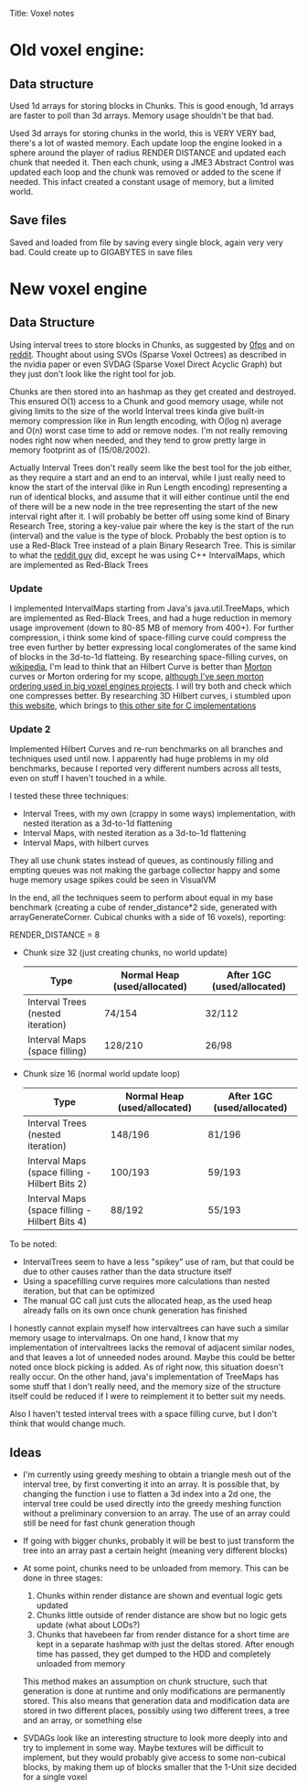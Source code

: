 Title: Voxel notes

# Old voxel engine:

## Data structure
Used 1d arrays for storing blocks in Chunks. This is good enough, 1d arrays are faster to poll than 3d arrays. Memory usage shouldn't be that bad.

Used 3d arrays for storing chunks in the world, this is VERY VERY bad, there's a lot of wasted memory. Each update loop the engine looked in a sphere around the player of radius RENDER DISTANCE and updated each chunk that needed it. Then each chunk, using a JME3 Abstract Control was updated each loop and the chunk was removed or added to the scene if needed. This infact created a constant usage of memory, but a limited world. 

## Save files
Saved and loaded from file by saving every single block, again very very bad. Could create up to GIGABYTES in save files

# New voxel engine

## Data Structure
Using interval trees to store blocks in Chunks, as suggested by [0fps](https://0fps.net/2012/01/14/an-analysis-of-minecraft-like-engines/) and on [reddit](https://teddit.pussthecat.org/r/VoxelGameDev/comments/elap1u/using_interval_maps_instead_of_arrays_for_storing/). Thought about using SVOs (Sparse Voxel Octrees) as described in the nvidia paper or even SVDAG (Sparse Voxel Direct Acyclic Graph) but they just don't look like the right tool for job.

Chunks are then stored into an hashmap as they get created and destroyed. This ensured O(1) access to a Chunk and good memory usage, while not giving limits to the size of the world
Interval trees kinda give built-in memory compression like in Run length encoding, with O(log n) average and O(n) worst case time to add or remove nodes. I'm not really removing nodes right now when needed, and they tend to grow pretty large in memory footprint as of (15/08/2002).

Actually Interval Trees don't really seem like the best tool for the job either, as they require a start and an end to an interval, while I just really need to know the start of the interval (like in Run Length encoding) representing a run of identical blocks, and assume that it will either continue until the end of there will be a new node in the tree representing the start of the new interval right after it. I will probably be better off using some kind of Binary Research Tree, storing a key-value pair where the key is the start of the run (interval) and the value is the type of block. Probably the best option is to use a Red-Black Tree instead of a plain Binary Research Tree. This is similar to what the [reddit guy](!missing_link) did, except he was using C++ IntervalMaps, which are implemented as Red-Black Trees 

### Update
I implemented IntervalMaps starting from Java's java.util.TreeMaps, which are implemented as Red-Black Trees, and had a huge reduction in memory usage
improvement (down to 80-85 MB of memory from 400+).
For further compression, i think some kind of space-filling curve could compress the tree even further by better expressing local conglomerates of the same kind of blocks in the 3d-to-1d flatteing. By researching space-filling curves, on [wikipedia](!https://en.wikipedia.org/wiki/Space-filling_curve), I'm lead to think that an Hilbert Curve is better than [Morton](!https://en.wikipedia.org/wiki/Z-order_curve) curves or Morton ordering for my scope, [although I've seen morton ordering used in big voxel engines projects](!http://www.volumesoffun.com/implementing-morton-ordering-for-chunked-voxel-data/index.html). I will try both and check which one compresses better.
By researching 3D Hilbert curves, i stumbled upon [this website](https://eisenwave.github.io/voxel-compression-docs/rle/hilbert_curves.html), which brings to [this other site for C implementations](!http://and-what-happened.blogspot.com/2011/08/fast-2d-and-3d-hilbert-curves-and.html)

### Update 2
Implemented Hilbert Curves and re-run benchmarks on all branches and techniques used until now. I apparently had huge problems in my old benchmarks, because I reported very different numbers across all tests, even on stuff I haven't touched in a while.

I tested these three techniques:
- Interval Trees, with my own (crappy in some ways) implementation, with nested iteration as a 3d-to-1d flattening
- Interval Maps, with nested iteration as a 3d-to-1d flattening
- Interval Maps, with hilbert curves

They all use chunk states instead of queues, as continously filling and empting queues was not making the garbage collector happy and some huge memory usage spikes could be seen in VisualVM

In the end, all the techniques seem to perform about equal in my base benchmark (creating a cube of render_distance*2 side, generated with arrayGenerateCorner. Cubical chunks with a side of 16 voxels), reporting:

RENDER_DISTANCE = 8

- Chunk size 32 (just creating chunks, no world update)


	| Type	| Normal Heap (used/allocated) |	After 1GC (used/allocated)  |
	|-------|------------------------------|--------------------------------|
	| Interval Trees (nested iteration) | 74/154 | 32/112 | x
	| Interval Maps (space filling)  | 128/210 | 26/98 | x


- Chunk size 16 (normal world update loop)


	| Type	| Normal Heap (used/allocated) |	After 1GC (used/allocated)  |
	|-------|------------------------------|--------------------------------| 
	| Interval Trees (nested iteration) | 148/196 | 81/196 | x
	| Interval Maps (space filling - Hilbert Bits 2)  | 100/193 | 59/193 | x
	| Interval Maps (space filling - Hilbert Bits 4)  | 88/192 | 55/193 | x

To be noted:
- IntervalTrees seem to have a less "spikey" use of ram, but that could be due to other causes rather than the data structure itself
- Using a spacefilling curve requires more calculations than nested iteration, but that can be optimized
- The manual GC call just cuts the allocated heap, as the used heap already falls on its own once chunk generation has finished

I honestly cannot explain myself how intervaltrees can have such a similar memory usage to intervalmaps. On one hand, I know that my implementation of intervaltrees lacks the removal of adjacent similar nodes, and that leaves a lot of unneeded nodes around. Maybe this could be better noted once block picking is added. As of right now, this situation doesn't really occur.
On the other hand, java's implementation of TreeMaps has some stuff that I don't really need, and the memory size of the structure itself could be reduced if I were to reimplement it to better suit my needs.

Also I haven't tested interval trees with a space filling curve, but I don't think that would change much.

## Ideas
 - I'm currently using greedy meshing to obtain a triangle mesh out of the interval tree, by first converting it into an array. It is possible that, by changing the function i use to flatten a 3d index into a 2d one, the interval tree could be used directly into the greedy meshing function without a preliminary conversion to an array. The use of an array could still be need for fast chunk generation though
 - If going with bigger chunks, probably it will be best to just transform the tree into an array past a certain height (meaning very different blocks)
 - At some point, chunks need to be unloaded from memory. This can be done in three stages:
	1) Chunks within render distance are shown and eventual logic gets updated
	2) Chunks little outside of render distance are show but no logic gets update (what about LODs?)
	3) Chunks that havebeen far from render distance for a short time are kept in a separate hashmap with just the deltas stored. After enough time has passed, they get dumped to the HDD and completely unloaded from memory

	This method makes an assumption on chunk structure, such that generation is done at runtime and only modifications are permanently stored. This also means that generation data and modification data are stored in two different places, possibly using two different trees, a tree and an array, or something else
 - SVDAGs look like an interesting structure to look more deeply into and try to implement in some way. Maybe textures will be difficult to implement, but they would probably give access to some non-cubical blocks, by making them up of blocks smaller that the 1-Unit size decided for a single voxel
